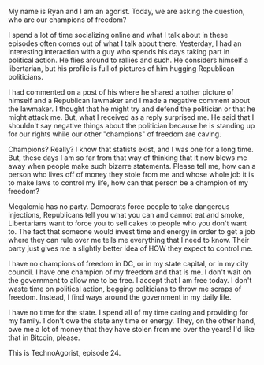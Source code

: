My name is Ryan and I am an agorist. Today, we are asking the question, who are our champions of freedom?

I spend a lot of time socializing online and what I talk about in these episodes often comes out of what I talk about there. Yesterday, I had an interesting interaction with a guy who spends his days taking part in political action. He flies around to rallies and such. He considers himself a libertarian, but his profile is full of pictures of him hugging Republican politicians.

I had commented on a post of his where he shared another picture of himself and a Republican lawmaker and I made a negative comment about the lawmaker. I thought that he might try and defend the politician or that he might attack me. But, what I received as a reply surprised me. He said that I shouldn't say negative things about the politician because he is standing up for our rights while our other "champions" of freedom are caving.

Champions? Really? I know that statists exist, and I was one for a long time. But, these days I am so far from that way of thinking that it now blows me away when people make such bizarre statements. Please tell me, how can a person who lives off of money they stole from me and whose whole job it is to make laws to control my life, how can that person be a champion of my freedom?

Megalomia has no party. Democrats force people to take dangerous injections, Republicans tell you what you can and cannot eat and smoke, Libertarians want to force you to sell cakes to people who you don't want to. The fact that someone would invest time and energy in order to get a job where they can rule over me tells me everything that I need to know. Their party just gives me a slightly better idea of HOW they expect to control me.

I have no champions of freedom in DC, or in my state capital, or in my city council. I have one champion of my freedom and that is me. I don't wait on the government to allow me to be free. I accept that I am free today. I don't waste time on political action, begging politicians to throw me scraps of freedom. Instead, I find ways around the government in my daily life.

I have no time for the state. I spend all of my time caring and providing for my family. I don't owe the state any time or energy. They, on the other hand, owe me a lot of money that they have stolen from me over the years! I'd like that in Bitcoin, please.

This is TechnoAgorist, episode 24.
